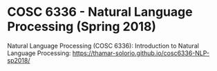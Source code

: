 # COSC 6336 - Natural Language Processing (Spring 2018)
Natural Language Processing  (COSC 6336): Introduction to Natural Language Processing: 
https://thamar-solorio.github.io/cosc6336-NLP-sp2018/
